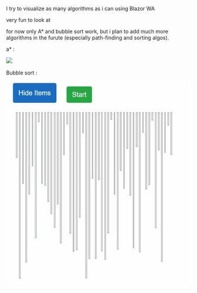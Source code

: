 I try to visualize as many algorithms as i can using Blazor WA

very fun  to look at

for now only A* and bubble sort work, but i plan to add much more algorithms in the furute (especially path-finding and sorting algos).


a* :

![](photos/A%20star.gif)

Bubble sort :

![](photos/Bubble%20Sort.gif)
